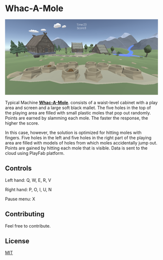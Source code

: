 # Whac-A-Mole 

![alt text](https://github.com/Namazu34/Whac-A-Mole/blob/main/Images/image.png?raw=true)

Typical Machine **[Whac-A-Mole](https://en.wikipedia.org/wiki/Whac-A-Mole)**.
consists of a waist-level cabinet with a play area and screen and a large soft black mallet. The five holes in the top of the playing area are filled with small plastic moles that pop out randomly. Points are earned by slamming each mole. The faster the response, the higher the score.

In this case, however, the solution is optimized for hitting moles with fingers. Five holes in the left and five holes in the right part of the playing area are filled with models of holes from which moles accidentally jump out. Points are gained by hitting each mole that is visible. Data is sent to the cloud using PlayFab platform. 

## Controls
Left hand: Q, W, E, R, V

Right hand: P, O, I, U, N

Pause menu: X

## Contributing
Feel free to contribute.

## License
[MIT](https://choosealicense.com/licenses/mit/)
